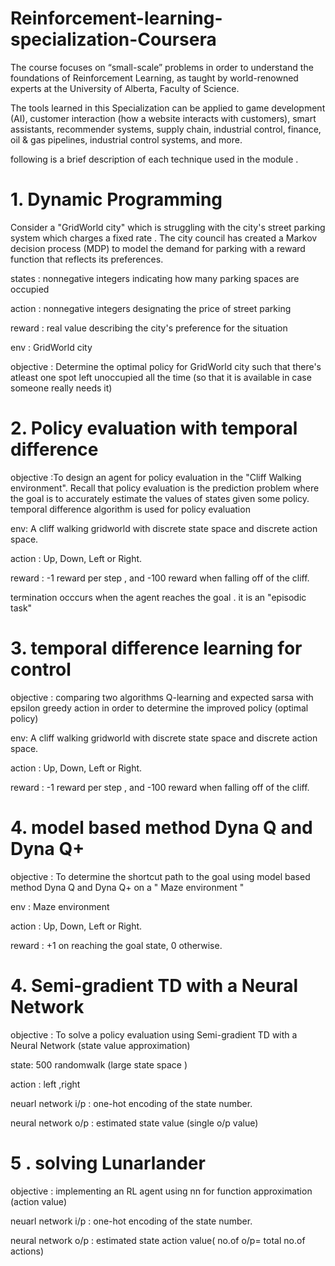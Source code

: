 # Reinforcement-learning-specialization-Coursera 


The course focuses on “small-scale” problems in order to understand the foundations of Reinforcement Learning, as taught by world-renowned experts at the University of Alberta, Faculty of Science.

The tools learned in this Specialization can be applied to game development (AI), customer interaction (how a website interacts with customers), smart assistants, recommender systems, supply chain, industrial control, finance, oil & gas pipelines, industrial control systems, and more.

following is a brief description of each technique used in the module .

# 1. Dynamic Programming 
Consider a "GridWorld city" which is struggling with the city's street parking system which charges a fixed rate . The city council has created a Markov decision process (MDP) to model the demand for parking with a reward function that reflects its preferences.

states : nonnegative integers indicating how many parking spaces are occupied

action : nonnegative integers designating the price of street parking

reward : real value describing the city's preference for the situation

env : GridWorld city

objective : Determine the optimal policy for GridWorld city such that there's  atleast one spot  left unoccupied all the time (so that it is available in case someone really needs it)

# 2. Policy evaluation with temporal difference 
objective :To design an agent for policy evaluation in the "Cliff Walking environment". Recall that policy evaluation is the prediction problem where the goal is to accurately estimate the values of states given some policy. temporal difference algorithm is used for policy evaluation

env: A cliff walking gridworld with discrete state space and discrete action space.

action : Up, Down, Left or Right.

reward :  -1 reward per step , and -100 reward when falling off of the cliff.

termination occcurs when the agent reaches the goal . it is an "episodic task" 

# 3.  temporal difference learning for control
objective : comparing two algorithms Q-learning and expected sarsa with epsilon greedy action in order to determine the improved policy (optimal policy)

env: A cliff walking gridworld with discrete state space and discrete action space.

action : Up, Down, Left or Right.

reward :  -1 reward per step , and -100 reward when falling off of the cliff.

# 4. model based method Dyna Q and Dyna Q+ 
objective : To determine the shortcut path to the goal using model based method Dyna Q and Dyna Q+ on a " Maze environment "

env : Maze environment 

action : Up, Down, Left or Right.

reward :  +1 on reaching the goal state, 0 otherwise.

# 4. Semi-gradient TD with a Neural Network
objective : To solve a policy evaluation using Semi-gradient TD with a Neural Network (state value approximation)

state: 500 randomwalk (large state space )

action : left ,right

neuarl network i/p : one-hot encoding of the state number.

neural network o/p : estimated state value (single o/p value)

# 5 . solving Lunarlander 
objective : implementing an RL agent using nn for function approximation (action value)

neuarl network i/p : one-hot encoding of the state number.

neural network o/p : estimated state action value( no.of o/p= total no.of actions)
